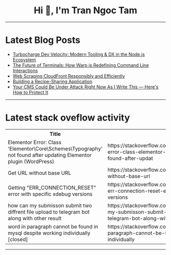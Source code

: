 <h1 align="center">Hi 👋, I'm Tran Ngoc Tam</h1>

---

# Latest Blog Posts 
<!-- BLOG-POST-LIST:START -->
- [Turbocharge Dev Velocity: Modern Tooling &amp; DX in the Node.js Ecosystem](https://dev.to/codanyks/turbocharge-dev-velocity-modern-tooling-dx-in-the-nodejs-ecosystem-30fl)
- [The Future of Terminals: How Warp is Redefining Command Line Interactions](https://dev.to/omriluz1/the-future-of-terminals-how-warp-is-redefining-command-line-interactions-199a)
- [Web Scraping CloudFront Responsibly and Efficiently](https://dev.to/swiftproxy_residential/web-scraping-cloudfront-responsibly-and-efficiently-169)
- [Building a Recipe-Sharing Application](https://dev.to/gakuruuri/building-a-recipe-sharing-application-3gc5)
- [Your CMS Could Be Under Attack Right Now As I Write This — Here&#39;s How to Protect It](https://dev.to/okoye_ndidiamaka_5e3b7d30/your-cms-could-be-under-attack-right-now-as-i-write-this-heres-how-to-protect-it-2f3n)
<!-- BLOG-POST-LIST:END -->

---

# Latest stack oveflow activity
<table>
  <tr><th>Title</th><th>Link</th></tr>
  <!-- STACKOVERFLOW:START --><tr><td>Elementor Error: Class &#39;Elementor\Core\Schemes\Typography&#39; not found after updating Elementor plugin &lpar;WordPress&rpar;</td><td>https://stackoverflow.com/questions/79594780/elementor-error-class-elementor-core-schemes-typography-not-found-after-updat</td></tr><tr><td>Get URL without base URL</td><td>https://stackoverflow.com/questions/79594757/get-url-without-base-url</td></tr><tr><td>Getting &quot;ERR_CONNECTION_RESET&quot; error with specific xdebug versions</td><td>https://stackoverflow.com/questions/79594609/getting-err-connection-reset-error-with-specific-xdebug-versions</td></tr><tr><td>how can my submisson submit two diffrent file upload to telegram bot along with other result</td><td>https://stackoverflow.com/questions/79594591/how-can-my-submisson-submit-two-diffrent-file-upload-to-telegram-bot-along-with</td></tr><tr><td>word in paragraph cannot be found in mysql despite working individually [closed]</td><td>https://stackoverflow.com/questions/79594467/word-in-paragraph-cannot-be-found-in-mysql-despite-working-individually</td></tr><!-- STACKOVERFLOW:END -->
</table>

---


